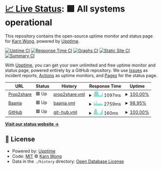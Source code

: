 # [📈 Live Status](https://upptime.karnwong.me): <!--live status--> **🟩 All systems operational**

This repository contains the open-source uptime monitor and status page for [Karn Wong](karnwong.me), powered by [Upptime](https://github.com/upptime/upptime).

[![Uptime CI](https://github.com/kahnwong/upptime/workflows/Uptime%20CI/badge.svg)](https://github.com/kahnwong/upptime/actions?query=workflow%3A%22Uptime+CI%22)
[![Response Time CI](https://github.com/kahnwong/upptime/workflows/Response%20Time%20CI/badge.svg)](https://github.com/kahnwong/upptime/actions?query=workflow%3A%22Response+Time+CI%22)
[![Graphs CI](https://github.com/kahnwong/upptime/workflows/Graphs%20CI/badge.svg)](https://github.com/kahnwong/upptime/actions?query=workflow%3A%22Graphs+CI%22)
[![Static Site CI](https://github.com/kahnwong/upptime/workflows/Static%20Site%20CI/badge.svg)](https://github.com/kahnwong/upptime/actions?query=workflow%3A%22Static+Site+CI%22)
[![Summary CI](https://github.com/kahnwong/upptime/workflows/Summary%20CI/badge.svg)](https://github.com/kahnwong/upptime/actions?query=workflow%3A%22Summary+CI%22)

With [Upptime](https://upptime.js.org), you can get your own unlimited and free uptime monitor and status page, powered entirely by a GitHub repository. We use [Issues](https://github.com/kahnwong/upptime/issues) as incident reports, [Actions](https://github.com/kahnwong/upptime/actions) as uptime monitors, and [Pages](https://upptime.karnwong.me) for the status page.

<!--start: status pages-->
<!-- This summary is generated by Upptime (https://github.com/upptime/upptime) -->
<!-- Do not edit this manually, your changes will be overwritten -->
<!-- prettier-ignore -->
| URL | Status | History | Response Time | Uptime |
| --- | ------ | ------- | ------------- | ------ |
| <img alt="" src="https://favicons.githubusercontent.com/prop2share.com" height="13"> [Prop2share](https://prop2share.com/landing) | 🟩 Up | [prop2share.yml](https://github.com/kahnwong/upptime/commits/HEAD/history/prop2share.yml) | <details><summary><img alt="Response time graph" src="./graphs/prop2share/response-time-week.png" height="20"> 1097ms</summary><br><a href="https://upptime.karnwong.me/history/prop2share"><img alt="Response time 900" src="https://img.shields.io/endpoint?url=https%3A%2F%2Fraw.githubusercontent.com%2Fkahnwong%2Fupptime%2FHEAD%2Fapi%2Fprop2share%2Fresponse-time.json"></a><br><a href="https://upptime.karnwong.me/history/prop2share"><img alt="24-hour response time 1620" src="https://img.shields.io/endpoint?url=https%3A%2F%2Fraw.githubusercontent.com%2Fkahnwong%2Fupptime%2FHEAD%2Fapi%2Fprop2share%2Fresponse-time-day.json"></a><br><a href="https://upptime.karnwong.me/history/prop2share"><img alt="7-day response time 1097" src="https://img.shields.io/endpoint?url=https%3A%2F%2Fraw.githubusercontent.com%2Fkahnwong%2Fupptime%2FHEAD%2Fapi%2Fprop2share%2Fresponse-time-week.json"></a><br><a href="https://upptime.karnwong.me/history/prop2share"><img alt="30-day response time 726" src="https://img.shields.io/endpoint?url=https%3A%2F%2Fraw.githubusercontent.com%2Fkahnwong%2Fupptime%2FHEAD%2Fapi%2Fprop2share%2Fresponse-time-month.json"></a><br><a href="https://upptime.karnwong.me/history/prop2share"><img alt="1-year response time 900" src="https://img.shields.io/endpoint?url=https%3A%2F%2Fraw.githubusercontent.com%2Fkahnwong%2Fupptime%2FHEAD%2Fapi%2Fprop2share%2Fresponse-time-year.json"></a></details> | <details><summary><a href="https://upptime.karnwong.me/history/prop2share">100.00%</a></summary><a href="https://upptime.karnwong.me/history/prop2share"><img alt="All-time uptime 100.00%" src="https://img.shields.io/endpoint?url=https%3A%2F%2Fraw.githubusercontent.com%2Fkahnwong%2Fupptime%2FHEAD%2Fapi%2Fprop2share%2Fuptime.json"></a><br><a href="https://upptime.karnwong.me/history/prop2share"><img alt="24-hour uptime 100.00%" src="https://img.shields.io/endpoint?url=https%3A%2F%2Fraw.githubusercontent.com%2Fkahnwong%2Fupptime%2FHEAD%2Fapi%2Fprop2share%2Fuptime-day.json"></a><br><a href="https://upptime.karnwong.me/history/prop2share"><img alt="7-day uptime 100.00%" src="https://img.shields.io/endpoint?url=https%3A%2F%2Fraw.githubusercontent.com%2Fkahnwong%2Fupptime%2FHEAD%2Fapi%2Fprop2share%2Fuptime-week.json"></a><br><a href="https://upptime.karnwong.me/history/prop2share"><img alt="30-day uptime 100.00%" src="https://img.shields.io/endpoint?url=https%3A%2F%2Fraw.githubusercontent.com%2Fkahnwong%2Fupptime%2FHEAD%2Fapi%2Fprop2share%2Fuptime-month.json"></a><br><a href="https://upptime.karnwong.me/history/prop2share"><img alt="1-year uptime 100.00%" src="https://img.shields.io/endpoint?url=https%3A%2F%2Fraw.githubusercontent.com%2Fkahnwong%2Fupptime%2FHEAD%2Fapi%2Fprop2share%2Fuptime-year.json"></a></details>
| <img alt="" src="https://favicons.githubusercontent.com/baania.com" height="13"> [Baania](https://baania.com) | 🟩 Up | [baania.yml](https://github.com/kahnwong/upptime/commits/HEAD/history/baania.yml) | <details><summary><img alt="Response time graph" src="./graphs/baania/response-time-week.png" height="20"> 2759ms</summary><br><a href="https://upptime.karnwong.me/history/baania"><img alt="Response time 2920" src="https://img.shields.io/endpoint?url=https%3A%2F%2Fraw.githubusercontent.com%2Fkahnwong%2Fupptime%2FHEAD%2Fapi%2Fbaania%2Fresponse-time.json"></a><br><a href="https://upptime.karnwong.me/history/baania"><img alt="24-hour response time 2113" src="https://img.shields.io/endpoint?url=https%3A%2F%2Fraw.githubusercontent.com%2Fkahnwong%2Fupptime%2FHEAD%2Fapi%2Fbaania%2Fresponse-time-day.json"></a><br><a href="https://upptime.karnwong.me/history/baania"><img alt="7-day response time 2759" src="https://img.shields.io/endpoint?url=https%3A%2F%2Fraw.githubusercontent.com%2Fkahnwong%2Fupptime%2FHEAD%2Fapi%2Fbaania%2Fresponse-time-week.json"></a><br><a href="https://upptime.karnwong.me/history/baania"><img alt="30-day response time 2815" src="https://img.shields.io/endpoint?url=https%3A%2F%2Fraw.githubusercontent.com%2Fkahnwong%2Fupptime%2FHEAD%2Fapi%2Fbaania%2Fresponse-time-month.json"></a><br><a href="https://upptime.karnwong.me/history/baania"><img alt="1-year response time 2920" src="https://img.shields.io/endpoint?url=https%3A%2F%2Fraw.githubusercontent.com%2Fkahnwong%2Fupptime%2FHEAD%2Fapi%2Fbaania%2Fresponse-time-year.json"></a></details> | <details><summary><a href="https://upptime.karnwong.me/history/baania">98.95%</a></summary><a href="https://upptime.karnwong.me/history/baania"><img alt="All-time uptime 99.94%" src="https://img.shields.io/endpoint?url=https%3A%2F%2Fraw.githubusercontent.com%2Fkahnwong%2Fupptime%2FHEAD%2Fapi%2Fbaania%2Fuptime.json"></a><br><a href="https://upptime.karnwong.me/history/baania"><img alt="24-hour uptime 100.00%" src="https://img.shields.io/endpoint?url=https%3A%2F%2Fraw.githubusercontent.com%2Fkahnwong%2Fupptime%2FHEAD%2Fapi%2Fbaania%2Fuptime-day.json"></a><br><a href="https://upptime.karnwong.me/history/baania"><img alt="7-day uptime 98.95%" src="https://img.shields.io/endpoint?url=https%3A%2F%2Fraw.githubusercontent.com%2Fkahnwong%2Fupptime%2FHEAD%2Fapi%2Fbaania%2Fuptime-week.json"></a><br><a href="https://upptime.karnwong.me/history/baania"><img alt="30-day uptime 99.76%" src="https://img.shields.io/endpoint?url=https%3A%2F%2Fraw.githubusercontent.com%2Fkahnwong%2Fupptime%2FHEAD%2Fapi%2Fbaania%2Fuptime-month.json"></a><br><a href="https://upptime.karnwong.me/history/baania"><img alt="1-year uptime 99.94%" src="https://img.shields.io/endpoint?url=https%3A%2F%2Fraw.githubusercontent.com%2Fkahnwong%2Fupptime%2FHEAD%2Fapi%2Fbaania%2Fuptime-year.json"></a></details>
| <img alt="" src="https://favicons.githubusercontent.com/github.com" height="13"> [GitHub](https://github.com/) | 🟩 Up | [git-hub.yml](https://github.com/kahnwong/upptime/commits/HEAD/history/git-hub.yml) | <details><summary><img alt="Response time graph" src="./graphs/git-hub/response-time-week.png" height="20"> 160ms</summary><br><a href="https://upptime.karnwong.me/history/git-hub"><img alt="Response time 306" src="https://img.shields.io/endpoint?url=https%3A%2F%2Fraw.githubusercontent.com%2Fkahnwong%2Fupptime%2FHEAD%2Fapi%2Fgit-hub%2Fresponse-time.json"></a><br><a href="https://upptime.karnwong.me/history/git-hub"><img alt="24-hour response time 277" src="https://img.shields.io/endpoint?url=https%3A%2F%2Fraw.githubusercontent.com%2Fkahnwong%2Fupptime%2FHEAD%2Fapi%2Fgit-hub%2Fresponse-time-day.json"></a><br><a href="https://upptime.karnwong.me/history/git-hub"><img alt="7-day response time 160" src="https://img.shields.io/endpoint?url=https%3A%2F%2Fraw.githubusercontent.com%2Fkahnwong%2Fupptime%2FHEAD%2Fapi%2Fgit-hub%2Fresponse-time-week.json"></a><br><a href="https://upptime.karnwong.me/history/git-hub"><img alt="30-day response time 114" src="https://img.shields.io/endpoint?url=https%3A%2F%2Fraw.githubusercontent.com%2Fkahnwong%2Fupptime%2FHEAD%2Fapi%2Fgit-hub%2Fresponse-time-month.json"></a><br><a href="https://upptime.karnwong.me/history/git-hub"><img alt="1-year response time 306" src="https://img.shields.io/endpoint?url=https%3A%2F%2Fraw.githubusercontent.com%2Fkahnwong%2Fupptime%2FHEAD%2Fapi%2Fgit-hub%2Fresponse-time-year.json"></a></details> | <details><summary><a href="https://upptime.karnwong.me/history/git-hub">100.00%</a></summary><a href="https://upptime.karnwong.me/history/git-hub"><img alt="All-time uptime 98.52%" src="https://img.shields.io/endpoint?url=https%3A%2F%2Fraw.githubusercontent.com%2Fkahnwong%2Fupptime%2FHEAD%2Fapi%2Fgit-hub%2Fuptime.json"></a><br><a href="https://upptime.karnwong.me/history/git-hub"><img alt="24-hour uptime 100.00%" src="https://img.shields.io/endpoint?url=https%3A%2F%2Fraw.githubusercontent.com%2Fkahnwong%2Fupptime%2FHEAD%2Fapi%2Fgit-hub%2Fuptime-day.json"></a><br><a href="https://upptime.karnwong.me/history/git-hub"><img alt="7-day uptime 100.00%" src="https://img.shields.io/endpoint?url=https%3A%2F%2Fraw.githubusercontent.com%2Fkahnwong%2Fupptime%2FHEAD%2Fapi%2Fgit-hub%2Fuptime-week.json"></a><br><a href="https://upptime.karnwong.me/history/git-hub"><img alt="30-day uptime 100.00%" src="https://img.shields.io/endpoint?url=https%3A%2F%2Fraw.githubusercontent.com%2Fkahnwong%2Fupptime%2FHEAD%2Fapi%2Fgit-hub%2Fuptime-month.json"></a><br><a href="https://upptime.karnwong.me/history/git-hub"><img alt="1-year uptime 98.52%" src="https://img.shields.io/endpoint?url=https%3A%2F%2Fraw.githubusercontent.com%2Fkahnwong%2Fupptime%2FHEAD%2Fapi%2Fgit-hub%2Fuptime-year.json"></a></details>

<!--end: status pages-->

[**Visit our status website →**](https://upptime.karnwong.me)

## 📄 License

- Powered by: [Upptime](https://github.com/upptime/upptime)
- Code: [MIT](./LICENSE) © [Karn Wong](karnwong.me)
- Data in the `./history` directory: [Open Database License](https://opendatacommons.org/licenses/odbl/1-0/)
